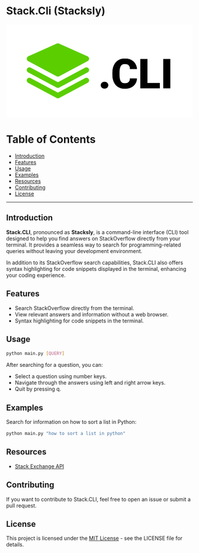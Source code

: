 # Stack.Cli (Stacksly)

![Stacksly logo](./images/StackCLI.png)

# Table of Contents

- [Introduction](#introduction)
- [Features](#features)
- [Usage](#usage)
- [Examples](#examples)
- [Resources](#resources)
- [Contributing](#contributing)
- [License](#license)



---

## Introduction

**Stack.CLI**, pronounced as **Stacksly**, is a command-line interface (CLI) tool designed to help you find answers on StackOverflow directly from your terminal. It provides a seamless way to search for programming-related queries without leaving your development environment.

In addition to its StackOverflow search capabilities, Stack.CLI also offers syntax highlighting for code snippets displayed in the terminal, enhancing your coding experience.

## Features

- Search StackOverflow directly from the terminal.
- View relevant answers and information without a web browser.
- Syntax highlighting for code snippets in the terminal.

## Usage

```bash
python main.py [QUERY]
```

After searching for a question, you can:

- Select a question using number keys.
- Navigate through the answers using left and right arrow keys.
- Quit by pressing q.


## Examples

Search for information on how to sort a list in Python:

```bash
python main.py "how to sort a list in python"
```

## Resources
- [Stack Exchange API](https://api.stackexchange.com/docs)

## Contributing

If you want to contribute to Stack.CLI, feel free to open an issue or submit a pull request.

## License

This project is licensed under the [MIT License](LICENSE) - see the LICENSE file for details.

